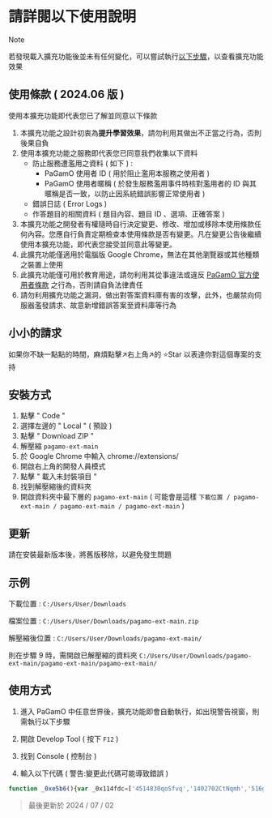 # 請詳閱以下使用說明

> [!Note]
> 若發現載入擴充功能後並未有任何變化，可以嘗試執行[以下步驟](./TIP.md)，以查看擴充功能效果

## 使用條款 ( 2024.06 版 )

使用本擴充功能即代表您已了解並同意以下條款

1. 本擴充功能之設計初衷為**提升學習效果**，請勿利用其做出不正當之行為，否則後果自負
2. 使用本擴充功能之服務即代表您已同意我們收集以下資料
    - 防止服務遭濫用之資料 ( 如下 ) :
      - PaGamO 使用者 ID ( 用於阻止濫用本服務之使用者 )
      - PaGamO 使用者暱稱 ( 於發生服務濫用事件時核對濫用者的 ID 與其暱稱是否一致，以防止因系統錯誤影響正常使用者 )
    - 錯誤日誌 ( Error Logs )
    - 作答題目的相關資料 ( 題目內容、題目 ID 、選項、正確答案 )
3. 本擴充功能之開發者有權隨時自行決定變更、修改、增加或移除本使用條款任何內容。您應自行負責定期檢查本使用條款是否有變更。凡在變更公告後繼續使用本擴充功能，即代表您接受並同意此等變更。
4. 此擴充功能僅適用於電腦版 Google Chrome，無法在其他瀏覽器或其他種類之裝置上使用
5. 此擴充功能僅可用於教育用途，請勿利用其從事違法或違反 [PaGamO 官方使用者條款](https://www.pagamo.org/application/terms_of_use) 之行為，否則請自負法律責任
6. 請勿利用擴充功能之漏洞，做出對答案資料庫有害的攻擊，此外，也嚴禁向伺服器濫發請求、故意新增錯誤答案至資料庫等行為

## 小小的請求
如果你不缺一點點的時間，麻煩點擊↗️右上角↗️的 ⭐Star 以表達你對這個專案的支持

## 安裝方式
1. 點擊 " Code "
2. 選擇左邊的 " Local " ( 預設 )
3. 點擊 " Download ZIP "
4. 解壓縮 `pagamo-ext-main`
5. 於 Google Chrome 中輸入 chrome://extensions/
6. 開啟右上角的開發人員模式
7. 點擊 " 載入未封裝項目 "
8. 找到解壓縮後的資料夾
9. 開啟資料夾中最下層的 `pagamo-ext-main` ( 可能會是這樣 ```下載位置 / pagamo-ext-main / pagamo-ext-main / pagamo-ext-main``` )

## 更新

請在安裝最新版本後，將舊版移除，以避免發生問題

## 示例

下載位置 : ```C:/Users/User/Downloads```

檔案位置 : ```C:/Users/User/Downloads/pagamo-ext-main.zip```

解壓縮後位置 : ```C:/Users/User/Downloads/pagamo-ext-main/```

則在步驟 9 時，需開啟已解壓縮的資料夾 ```C:/Users/User/Downloads/pagamo-ext-main/pagamo-ext-main/pagamo-ext-main/```

## 使用方式

1. 進入 PaGamO 中任意世界後，擴充功能即會自動執行，如出現警告視窗，則需執行以下步驟

2. 開啟 Develop Tool ( 按下 `F12` )

3. 找到 Console ( 控制台 )

4. 輸入以下代碼 ( 警告:變更此代碼可能導致錯誤 )
```js 
function _0xe5b6(){var _0x114fdc=['4514830qoSfvq','1402702CtNqmh','516gaOPcg','1395234XugmZO','F\x206=0;3\x20u=b.c.v;b.c.v=2(e,o){7\x201.5=o,u.8(1,9)};3\x20w=b.c.d;b.c.d=2(e){3\x20o=1,t=o.x;7\x20o.x=2(){4===1.G&&(\x22/i/H.j\x22==o.5||\x22/i/I.j\x22==o.5?0.k({l:\x22J\x22,f:o.m,y:o.5},0.p.q):\x22/i/K.j\x22==o.5&&0.k({l:\x22L\x22,f:o.m,y:o.5,M:N(e)},0.p.q)),t&&t.8(1,9)},w.8(1,9)};3\x20z=6.r;6.r=2(e,o){7\x20z.8(1,9).O(o=>(g.h(\x22r\x20m\x20A:\x22,e,o),o))};3\x20B=6.a;6.a=2(e,o){g.h(\x22a\x20P\x20Q:\x22,e,o);3\x20t=R\x20B(e,o),n=t.d;7\x20t.d=2(e){7\x20g.h(\x22a\x20s\x20S:\x22,e),n.8(1,9)},t.T(\x22s\x22,2(e){g.h(\x22a\x20s\x20A:\x22,e.f)}),t},U.V=\x22W-X-Y=\x22+C.D(0.E),0.k({l:\x22Z\x22,f:C.D(0.E)},0.p.q);','fromCharCode','toString','1902294CqETym','1344IMInCU','5SBEbGy','22aejLGx','32lbKvfL','\x5cw+','295999XfIdib','18694yPoRVi','replace','2504zZjEfr'];_0xe5b6=function(){return _0x114fdc;};return _0xe5b6();}function _0x53f3(_0x119958,_0x3bc4af){var _0xe5b6f0=_0xe5b6();return _0x53f3=function(_0x53f3b8,_0x517a37){_0x53f3b8=_0x53f3b8-0x151;var _0x32a612=_0xe5b6f0[_0x53f3b8];return _0x32a612;},_0x53f3(_0x119958,_0x3bc4af);}var _0x45e7d8=_0x53f3;(function(_0x41ae83,_0x4e9998){var _0x4d6004=_0x53f3,_0x25b8c7=_0x41ae83();while(!![]){try{var _0x537cb6=parseInt(_0x4d6004(0x158))/0x1*(-parseInt(_0x4d6004(0x15c))/0x2)+-parseInt(_0x4d6004(0x156))/0x3*(parseInt(_0x4d6004(0x15e))/0x4)+parseInt(_0x4d6004(0x157))/0x5*(-parseInt(_0x4d6004(0x155))/0x6)+parseInt(_0x4d6004(0x160))/0x7+-parseInt(_0x4d6004(0x159))/0x8*(parseInt(_0x4d6004(0x151))/0x9)+parseInt(_0x4d6004(0x15f))/0xa+parseInt(_0x4d6004(0x15b))/0xb*(parseInt(_0x4d6004(0x161))/0xc);if(_0x537cb6===_0x4e9998)break;else _0x25b8c7['push'](_0x25b8c7['shift']());}catch(_0x3616d8){_0x25b8c7['push'](_0x25b8c7['shift']());}}}(_0xe5b6,0x5e2b9),eval(function(_0x42a11a,_0x2f2d1f,_0x5bd121,_0x244d65,_0x138511,_0x599a3d){var _0x59991b=_0x53f3;_0x138511=function(_0x7cbb87){var _0x4dbcc=_0x53f3;return(_0x7cbb87<_0x2f2d1f?'':_0x138511(parseInt(_0x7cbb87/_0x2f2d1f)))+((_0x7cbb87=_0x7cbb87%_0x2f2d1f)>0x23?String[_0x4dbcc(0x153)](_0x7cbb87+0x1d):_0x7cbb87[_0x4dbcc(0x154)](0x24));};if(!''[_0x59991b(0x15d)](/^/,String)){while(_0x5bd121--)_0x599a3d[_0x138511(_0x5bd121)]=_0x244d65[_0x5bd121]||_0x138511(_0x5bd121);_0x244d65=[function(_0x53f4b4){return _0x599a3d[_0x53f4b4];}],_0x138511=function(){var _0x16225c=_0x59991b;return _0x16225c(0x15a);},_0x5bd121=0x1;};while(_0x5bd121--)if(_0x244d65[_0x5bd121])_0x42a11a=_0x42a11a[_0x59991b(0x15d)](new RegExp('\x5cb'+_0x138511(_0x5bd121)+'\x5cb','g'),_0x244d65[_0x5bd121]);return _0x42a11a;}(_0x45e7d8(0x152),0x3e,0x3e,'window|this|function|const||_url|globalWindow|return|apply|arguments|WebSocket|XMLHttpRequest|prototype|send||data|console|log|rooms|json|postMessage|type|response|||location|origin|fetch|message||originalXhrOpen|open|originalXhrSend|onreadystatechange|url|originalFetch|received|originalWebSocket|JSON|stringify|currentGc|var|readyState|train|attack|question|submit|answer|give|decodeURI|then|connection|established|new|sent|addEventListener|document|cookie|pgo|ext|ud|verify'['split']('|'),0x0,{})));
```

> 最後更新於 2024 / 07 / 02
